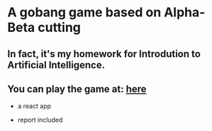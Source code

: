 # A gobang game based on Alpha-Beta cutting

## In fact, it's my homework for Introdution to Artificial Intelligence.

## You can play the game at: [here](https://franky.pro/gobang)

* a react app

* report included
